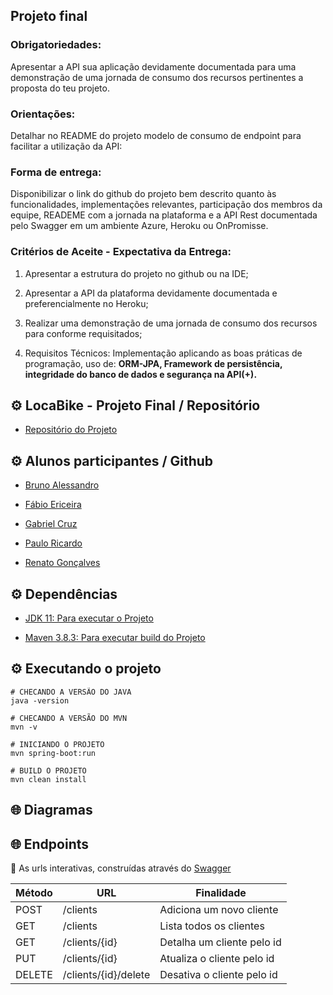 ## Projeto final

### Obrigatoriedades:
Apresentar a API sua aplicação devidamente documentada para uma demonstração de uma jornada de consumo dos recursos pertinentes a proposta do teu projeto.

### Orientações: 
Detalhar no README do projeto modelo de consumo de endpoint para facilitar a utilização da API:

### Forma de entrega: 

Disponibilizar o link do github do projeto bem descrito quanto às funcionalidades, implementações relevantes, participação dos membros da equipe, READEME com a jornada na plataforma e a API Rest documentada pelo Swagger em um ambiente Azure, Heroku ou OnPromisse.

### Critérios de Aceite - Expectativa da Entrega: 

1.	Apresentar a estrutura do projeto no github ou na IDE;

2.	Apresentar a API da plataforma devidamente documentada e preferencialmente no Heroku;

3.	Realizar uma demonstração de uma jornada de consumo dos recursos para conforme requisitados;

4.	Requisitos Técnicos: Implementação aplicando as boas práticas de programação, uso de:
	**ORM-JPA, Framework de persistência,  integridade do banco de dados e segurança na API(+).** 
 
## ⚙️ LocaBike - Projeto Final / Repositório 

- [Repositório do Projeto](https://github.com/BrunoAMieli/mjv-projetoFinal)

  

## ⚙️ Alunos participantes / Github

- [Bruno Alessandro](https://github.com/BrunoAMieli)

- [Fábio Ericeira](https://github.com/FabioEriceira)

- [Gabriel Cruz](https://github.com/ProbBC)

- [Paulo Ricardo](https://github.com/Paulo-Ultra)

- [Renato Gonçalves](https://github.com/Renato-RJ)


## ⚙️ Dependências 

* [JDK 11: Para executar o Projeto](https://www.oracle.com/java/technologies/downloads/#java11)

* [Maven 3.8.3: Para executar build do Projeto](https://maven.apache.org/download.cgi)

## ⚙️ Executando o projeto
``` shell 
# CHECANDO A VERSÃO DO JAVA
java -version

# CHECANDO A VERSÃO DO MVN
mvn -v

# INICIANDO O PROJETO
mvn spring-boot:run

# BUILD O PROJETO
mvn clean install
```

## 🌐 Diagramas



## 🌐 Endpoints
📄  As urls interativas, construídas através do [Swagger](https://swagger.io/tools/swagger-ui/)

| Método | URL        | Finalidade       |   
|--------|------------|------------------|
| POST   |/clients | Adiciona um novo cliente|
| GET    |/clients  | Lista todos os clientes|
| GET    |/clients/{id} | Detalha um cliente pelo id|
| PUT    |/clients/{id} | Atualiza o cliente pelo id|
| DELETE    |/clients/{id}/delete | Desativa o cliente pelo id|
